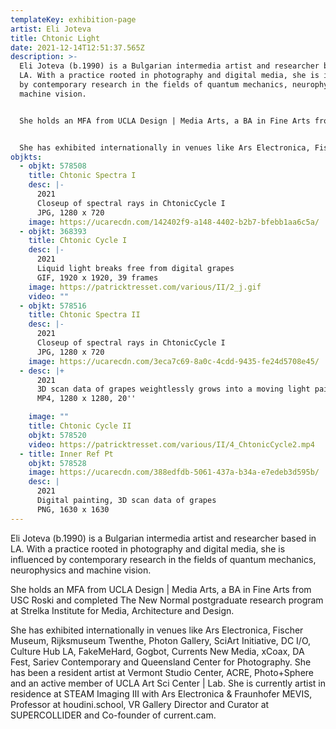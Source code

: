 ```yaml
---
templateKey: exhibition-page
artist: Eli Joteva
title: Chtonic Light
date: 2021-12-14T12:51:37.565Z
description: >-
  Eli Joteva (b.1990) is a Bulgarian intermedia artist and researcher based in
  LA. With a practice rooted in photography and digital media, she is influenced
  by contemporary research in the fields of quantum mechanics, neurophysics and
  machine vision. 


  She holds an MFA from UCLA Design | Media Arts, a BA in Fine Arts from USC Roski and completed The New Normal postgraduate research program at Strelka Institute for Media, Architecture and Design. 


  She has exhibited internationally in venues like Ars Electronica, Fischer Museum, Rijksmuseum Twenthe, Photon Gallery, SciArt Initiative, DC I/O, Culture Hub LA, FakeMeHard, Gogbot, Currents New Media, xCoax, DA Fest, Sariev Contemporary and Queensland Center for Photography. She has been a resident artist at Vermont Studio Center, ACRE, Photo+Sphere and an active member of UCLA Art Sci Center | Lab. She is currently artist in residence at STEAM Imaging III with Ars Electronica & Fraunhofer MEVIS, Professor at houdini.school, VR Gallery Director and Curator at SUPERCOLLIDER and Co-founder of current.cam.
objkts:
  - objkt: 578508
    title: Chtonic Spectra I
    desc: |-
      2021
      Closeup of spectral rays in ChtonicCycle I
      JPG, 1280 x 720
    image: https://ucarecdn.com/142402f9-a148-4402-b2b7-bfebb1aa6c5a/
  - objkt: 368393
    title: Chtonic Cycle I
    desc: |-
      2021
      Liquid light breaks free from digital grapes
      GIF, 1920 x 1920, 39 frames
    image: https://patricktresset.com/various/II/2_j.gif
    video: ""
  - objkt: 578516
    title: Chtonic Spectra II
    desc: |-
      2021
      Closeup of spectral rays in ChtonicCycle I
      JPG, 1280 x 720
    image: https://ucarecdn.com/3eca7c69-8a0c-4cdd-9435-fe24d5708e45/
  - desc: |+
      2021
      3D scan data of grapes weightlessly grows into a moving light painting  
      MP4, 1280 x 1280, 20''

    image: ""
    title: Chtonic Cycle II
    objkt: 578520
    video: https://patricktresset.com/various/II/4_ChtonicCycle2.mp4
  - title: Inner Ref Pt
    objkt: 578528
    image: https://ucarecdn.com/388edfdb-5061-437a-b34a-e7edeb3d595b/
    desc: |
      2021
      Digital painting, 3D scan data of grapes 
      PNG, 1630 x 1630
---
```

Eli Joteva (b.1990) is a Bulgarian intermedia artist and researcher based in LA. With a practice rooted in photography and digital media, she is influenced by contemporary research in the fields of quantum mechanics, neurophysics and machine vision. 

She holds an MFA from UCLA Design | Media Arts, a BA in Fine Arts from USC Roski and completed The New Normal postgraduate research program at Strelka Institute for Media, Architecture and Design. 

She has exhibited internationally in venues like Ars Electronica, Fischer Museum, Rijksmuseum Twenthe, Photon Gallery, SciArt Initiative, DC I/O, Culture Hub LA, FakeMeHard, Gogbot, Currents New Media, xCoax, DA Fest, Sariev Contemporary and Queensland Center for Photography. She has been a resident artist at Vermont Studio Center, ACRE, Photo+Sphere and an active member of UCLA Art Sci Center | Lab. She is currently artist in residence at STEAM Imaging III with Ars Electronica & Fraunhofer MEVIS, Professor at houdini.school, VR Gallery Director and Curator at SUPERCOLLIDER and Co-founder of current.cam.